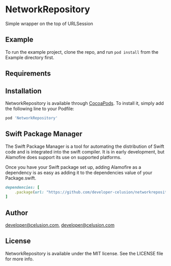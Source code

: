 # NetworkRepository

Simple wrapper on the top of URLSession

## Example

To run the example project, clone the repo, and run `pod install` from the Example directory first.

## Requirements

## Installation

NetworkRepository is available through [CocoaPods](http://cocoapods.org). To install
it, simply add the following line to your Podfile:

```ruby
pod 'NetworkRepository'
```

## Swift Package Manager

The Swift Package Manager is a tool for automating the distribution of Swift code and is integrated into the swift compiler. It is in early development, but Alamofire does support its use on supported platforms.

Once you have your Swift package set up, adding Alamofire as a dependency is as easy as adding it to the dependencies value of your Package.swift.

```ruby
dependencies: [
    .package(url: "https://github.com/developer-celusion/networkrepository.git", from: "1.0.0")
]
```

## Author

developer@celusion.com, developer@celusion.com

## License

NetworkRepository is available under the MIT license. See the LICENSE file for more info.

